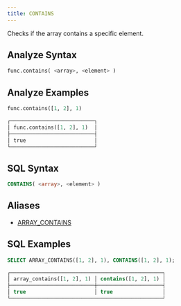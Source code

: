 ```yaml
---
title: CONTAINS
---
```


Checks if the array contains a specific element.


## Analyze Syntax

```python
func.contains( <array>, <element> )
```

## Analyze Examples

```python
func.contains([1, 2], 1)

┌───────────────────────────┐
│ func.contains([1, 2], 1)  │
├───────────────────────────┤
│ true                      │
└───────────────────────────┘
```

## SQL Syntax

```sql
CONTAINS( <array>, <element> )
```

## Aliases

- [ARRAY_CONTAINS](../array-contains)

## SQL Examples

```sql
SELECT ARRAY_CONTAINS([1, 2], 1), CONTAINS([1, 2], 1);

┌─────────────────────────────────────────────────┐
│ array_contains([1, 2], 1) │ contains([1, 2], 1) │
├───────────────────────────┼─────────────────────┤
│ true                      │ true                │
└─────────────────────────────────────────────────┘
```